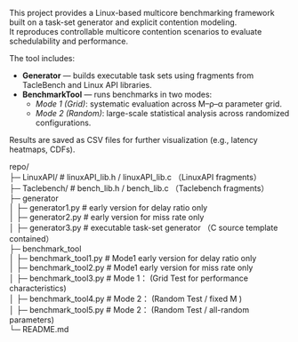 This project provides a Linux-based multicore benchmarking framework built on a task-set generator and explicit contention modeling.  
It reproduces controllable multicore contention scenarios to evaluate schedulability and performance.

The tool includes:
- **Generator** — builds executable task sets using fragments from TacleBench and Linux API libraries.
- **BenchmarkTool** — runs benchmarks in two modes:
  - *Mode 1 (Grid)*: systematic evaluation across M–ρ–α parameter grid.
  - *Mode 2 (Random)*: large-scale statistical analysis across randomized configurations.

Results are saved as CSV files for further visualization (e.g., latency heatmaps, CDFs).

repo/  <br>
├─ LinuxAPI/                  # linuxAPI_lib.h / linuxAPI_lib.c （LinuxAPI fragments）  <br>
├─ Taclebench/                # bench_lib.h / bench_lib.c （Taclebench fragments） <br>
├─ generator  <br>
│  ├─ generator1.py           # early version for delay ratio only  <br>
│  ├─ generator2.py           # early version for miss rate only <br>
│  ├─ generator3.py           # executable task-set generator （C source template contained）<br>
├─ benchmark_tool <br>
│  ├─ benchmark_tool1.py        # Mode1 early version for delay ratio only <br>
│  ├─ benchmark_tool2.py        # Mode1 early version for miss rate only <br>
│  ├─ benchmark_tool3.py        # Mode 1： (Grid Test for performance characteristics) <br>
│  ├─ benchmark_tool4.py        # Mode 2： (Random Test / fixed M ) <br>
│  ├─ benchmark_tool5.py        # Mode 2： (Random Test / all-random parameters) <br>
└─ README.md    <br>      

